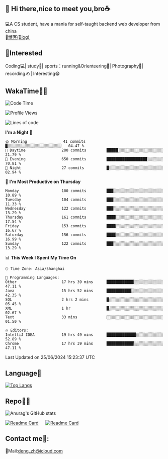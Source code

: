 👋 Hi there,nice to meet you,bro☕
---
💻A CS student, have a mania for self-taught backend web developer from china   
📌[博客(Blog)](https://github.com/HealUP/MyBlog)

 <!-- waka-box start -->
 <!-- waka-box end -->
 
🧲**Interested**
--
Coding💻| study📖| sports：running&Orienteering🏃‍| Photography📸| recording✍️| Interesting😁

WakaTime👨‍💻
---
<!--START_SECTION:waka-->
![Code Time](http://img.shields.io/badge/Code%20Time-1%2C353%20hrs%2014%20mins-blue)

![Profile Views](http://img.shields.io/badge/Profile%20Views-2-blue)

![Lines of code](https://img.shields.io/badge/From%20Hello%20World%20I%27ve%20Written-205.0%20thousand%20lines%20of%20code-blue)

**I'm a Night 🦉** 

```text
🌞 Morning                41 commits          █░░░░░░░░░░░░░░░░░░░░░░░░   04.47 % 
🌆 Daytime                200 commits         █████░░░░░░░░░░░░░░░░░░░░   21.79 % 
🌃 Evening                650 commits         ██████████████████░░░░░░░   70.81 % 
🌙 Night                  27 commits          █░░░░░░░░░░░░░░░░░░░░░░░░   02.94 % 
```
📅 **I'm Most Productive on Thursday** 

```text
Monday                   100 commits         ███░░░░░░░░░░░░░░░░░░░░░░   10.89 % 
Tuesday                  104 commits         ███░░░░░░░░░░░░░░░░░░░░░░   11.33 % 
Wednesday                122 commits         ███░░░░░░░░░░░░░░░░░░░░░░   13.29 % 
Thursday                 161 commits         ████░░░░░░░░░░░░░░░░░░░░░   17.54 % 
Friday                   153 commits         ████░░░░░░░░░░░░░░░░░░░░░   16.67 % 
Saturday                 156 commits         ████░░░░░░░░░░░░░░░░░░░░░   16.99 % 
Sunday                   122 commits         ███░░░░░░░░░░░░░░░░░░░░░░   13.29 % 
```


📊 **This Week I Spent My Time On** 

```text
🕑︎ Time Zone: Asia/Shanghai

💬 Programming Languages: 
Other                    17 hrs 39 mins      ████████████░░░░░░░░░░░░░   47.11 % 
Java                     15 hrs 52 mins      ███████████░░░░░░░░░░░░░░   42.35 % 
SQL                      2 hrs 2 mins        █░░░░░░░░░░░░░░░░░░░░░░░░   05.45 % 
XML                      1 hr                █░░░░░░░░░░░░░░░░░░░░░░░░   02.67 % 
Text                     33 mins             ░░░░░░░░░░░░░░░░░░░░░░░░░   01.50 % 

🔥 Editors: 
IntelliJ IDEA            19 hrs 49 mins      █████████████░░░░░░░░░░░░   52.89 % 
Chrome                   17 hrs 39 mins      ████████████░░░░░░░░░░░░░   47.11 % 
```


 Last Updated on 25/06/2024 15:23:37 UTC
<!--END_SECTION:waka-->

Language🚀
---
[![Top Langs](https://github-readme-stats.vercel.app/api/top-langs/?username=HealUP&layout=compact&hide_border=true)](https://github.com/HealUP)

Repo🧑‍💻
---
![Anurag's GitHub stats](https://github-readme-stats.vercel.app/api?username=HealUP&count_private=true&show_icons=true&theme=gruvbox&hide_border=true) 

[![Readme Card](https://github-readme-stats.vercel.app/api/pin/?username=HealUP&repo=InternetEy&theme=transparent)](https://github.com/HealUP/InternetEy) &emsp;
[![Readme Card](https://github-readme-stats.vercel.app/api/pin/?username=HealUP&repo=CampusExperience&theme=transparent)](https://github.com/HealUP/CampusExperience)


Contact me📱:
---
📮Mail:deng_zh@icloud.com  
